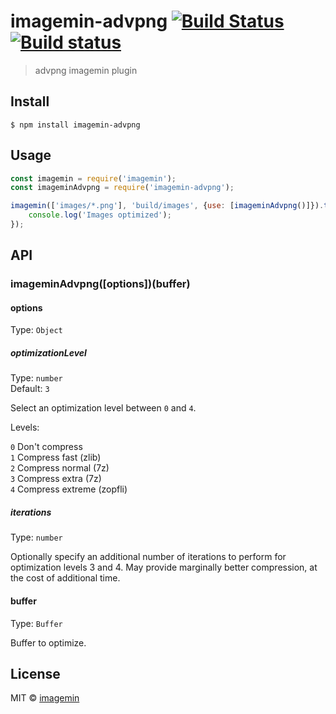 # imagemin-advpng [![Build Status](http://img.shields.io/travis/imagemin/imagemin-advpng.svg?style=flat)](https://travis-ci.org/imagemin/imagemin-advpng) [![Build status](https://ci.appveyor.com/api/projects/status/8vw4a6jtvhao3jev?svg=true)](https://ci.appveyor.com/project/ShinnosukeWatanabe/imagemin-advpng)

> advpng imagemin plugin


## Install

```
$ npm install imagemin-advpng
```


## Usage

```js
const imagemin = require('imagemin');
const imageminAdvpng = require('imagemin-advpng');

imagemin(['images/*.png'], 'build/images', {use: [imageminAdvpng()]}).then(() => {
	console.log('Images optimized');
});
```


## API

### imageminAdvpng([options])(buffer)

#### options

Type: `Object`

##### optimizationLevel

Type: `number`<br>
Default: `3`

Select an optimization level between `0` and `4`.

Levels:

`0` Don't compress<br>
`1` Compress fast (zlib)<br>
`2` Compress normal (7z)<br>
`3` Compress extra (7z)<br>
`4` Compress extreme (zopfli)

##### iterations

Type: `number`<br>

Optionally specify an additional number of iterations to perform for optimization levels 3 and 4.
May provide marginally better compression, at the cost of additional time.

#### buffer

Type: `Buffer`

Buffer to optimize.


## License

MIT © [imagemin](https://github.com/imagemin)
